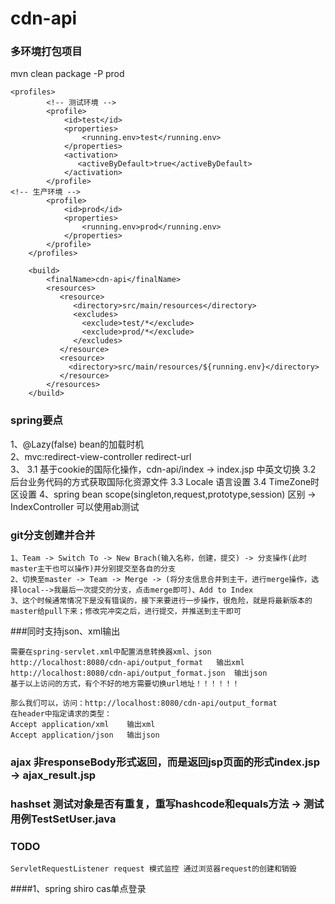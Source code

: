 cdn-api
===============

### 多环境打包项目
mvn clean package -P prod
```
<profiles>
		<!-- 测试环境 -->
		<profile>
			<id>test</id>
			<properties>
				<running.env>test</running.env>
			</properties>
			<activation>
			   <activeByDefault>true</activeByDefault>
			</activation>
		</profile>
<!-- 生产环境 -->
		<profile>
			<id>prod</id>
			<properties>
				<running.env>prod</running.env>
			</properties>
		</profile>
	</profiles>
	
	<build>
		<finalName>cdn-api</finalName>
		<resources>
		   <resource>
		      <directory>src/main/resources</directory>
		      <excludes>
		        <exclude>test/*</exclude>
		        <exclude>prod/*</exclude>
		      </excludes>
		   </resource>
		   <resource>
		     <directory>src/main/resources/${running.env}</directory>
		   </resource>
		</resources>
	</build>
```

### spring要点
1、@Lazy(false) bean的加载时机 <br>
2、mvc:redirect-view-controller redirect-url<br>
3、
   3.1 基于cookie的国际化操作，cdn-api/index -> index.jsp 中英文切换
   3.2 后台业务代码的方式获取国际化资源文件
   3.3 Locale 语言设置
   3.4 TimeZone时区设置
4、spring bean scope(singleton,request,prototype,session) 区别 -> IndexController 可以使用ab测试


### git分支创建并合并
```
1、Team -> Switch To -> New Brach(输入名称，创建，提交) -> 分支操作(此时master主干也可以操作)并分别提交至各自的分支
2、切换至master -> Team -> Merge -> (将分支信息合并到主干，进行merge操作，选择local-->我最后一次提交的分支，点击merge即可)、Add to Index
3、这个时候通常情况下是没有错误的，接下来要进行一步操作，很危险，就是将最新版本的master给pull下来；修改完冲突之后，进行提交，并推送到主干即可
```

###同时支持json、xml输出  
```
需要在spring-servlet.xml中配置消息转换器xml、json
http://localhost:8080/cdn-api/output_format   输出xml
http://localhost:8080/cdn-api/output_format.json  输出json
基于以上访问的方式，有个不好的地方需要切换url地址！！！！！！

那么我们可以，访问：http://localhost:8080/cdn-api/output_format
在header中指定请求的类型：
Accept application/xml    输出xml
Accept application/json   输出json
```

### ajax 非responseBody形式返回，而是返回jsp页面的形式index.jsp -> ajax_result.jsp
### hashset 测试对象是否有重复，重写hashcode和equals方法  -> 测试用例TestSetUser.java


### TODO
```
ServletRequestListener request 模式监控 通过浏览器request的创建和销毁
```
####1、spring shiro cas单点登录